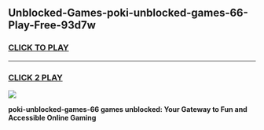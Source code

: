 
## Unblocked-Games-poki-unblocked-games-66-Play-Free-93d7w
<h3>
<a href="https://premium76.site?title=poki-unblocked-games-66&ref=10A">CLICK TO PLAY</a></h3>
<hr>

<h3>
<a href="https://premium76.site?title=poki-unblocked-games-66&ref=10A">CLICK 2 PLAY</a>
  
</h3>

<a href="https://premium76.site?title=poki-unblocked-games-66&ref=10A"><img src="https://clearcache.store/games.png"></a>


**poki-unblocked-games-66 games unblocked: Your Gateway to Fun and Accessible Online Gaming**
